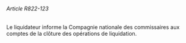 ###### Article R822-123

Le liquidateur informe la Compagnie nationale des commissaires aux comptes de la clôture des opérations de liquidation.

